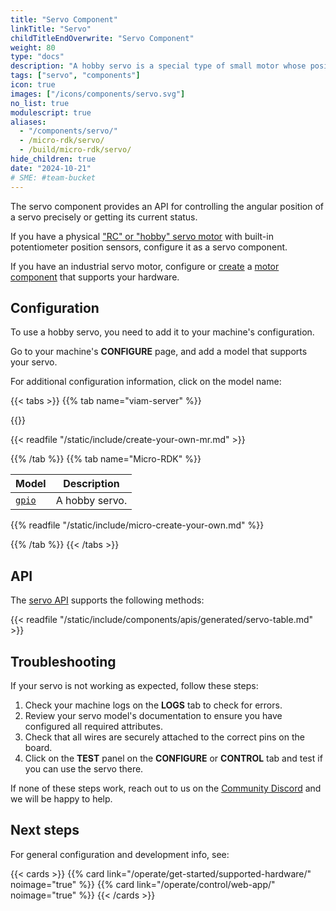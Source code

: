 ```yaml
---
title: "Servo Component"
linkTitle: "Servo"
childTitleEndOverwrite: "Servo Component"
weight: 80
type: "docs"
description: "A hobby servo is a special type of small motor whose position you can precisely control."
tags: ["servo", "components"]
icon: true
images: ["/icons/components/servo.svg"]
no_list: true
modulescript: true
aliases:
  - "/components/servo/"
  - /micro-rdk/servo/
  - /build/micro-rdk/servo/
hide_children: true
date: "2024-10-21"
# SME: #team-bucket
---
```


The servo component provides an API for controlling the angular position of a servo precisely or getting its current status.

If you have a physical ["RC" or "hobby" servo motor](https://learn.adafruit.com/adafruit-motor-selection-guide/rc-servos) with built-in potentiometer position sensors, configure it as a servo component.

If you have an industrial servo motor, configure or [create](/operate/get-started/other-hardware/) a [motor component](/operate/reference/components/motor/) that supports your hardware.

## Configuration

To use a hobby servo, you need to add it to your machine's configuration.

Go to your machine's **CONFIGURE** page, and add a model that supports your servo.

For additional configuration information, click on the model name:

{{< tabs >}}
{{% tab name="viam-server" %}}

{{<resources api="rdk:component:servo" type="servo" no-intro="true">}}

{{< readfile "/static/include/create-your-own-mr.md" >}}

{{% /tab %}}
{{% tab name="Micro-RDK" %}}

<!-- prettier-ignore -->
| Model | Description |
| ----- | ----------- |
| [`gpio`](gpio-micro-rdk/) | A hobby servo. |

{{% readfile "/static/include/micro-create-your-own.md" %}}

{{% /tab %}}
{{< /tabs >}}

## API

The [servo API](/dev/reference/apis/components/servo/) supports the following methods:

{{< readfile "/static/include/components/apis/generated/servo-table.md" >}}

## Troubleshooting

If your servo is not working as expected, follow these steps:

1. Check your machine logs on the **LOGS** tab to check for errors.
1. Review your servo model's documentation to ensure you have configured all required attributes.
1. Check that all wires are securely attached to the correct pins on the board.
1. Click on the **TEST** panel on the **CONFIGURE** or **CONTROL** tab and test if you can use the servo there.

If none of these steps work, reach out to us on the [Community Discord](https://discord.gg/viam) and we will be happy to help.

## Next steps

For general configuration and development info, see:

{{< cards >}}
{{% card link="/operate/get-started/supported-hardware/" noimage="true" %}}
{{% card link="/operate/control/web-app/" noimage="true" %}}
{{< /cards >}}
